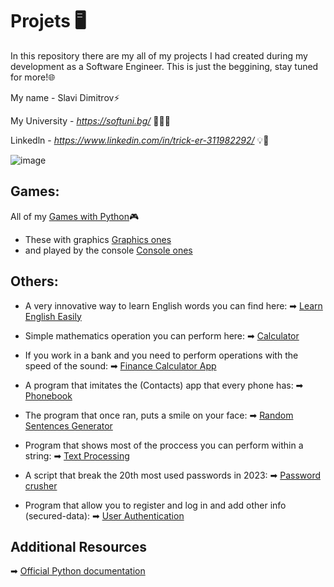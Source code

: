 # Projets 🖥️
In this repository there are my all of my projects I had created during my development as a Software Engineer.
This is just the beggining, stay tuned for more!🌐

My name - Slavi Dimitrov⚡

My University - *https://softuni.bg/* 🧑🏻‍🎓

Linkedln - *https://www.linkedin.com/in/trick-er-311982292/* 💡🧠

![image](https://user-images.githubusercontent.com/68993494/185683680-bcfefe65-88fb-4192-b0b2-ff9130c39487.png)

## Games:
All of my [Games with Python](https://github.com/sldimitrov/Projects/tree/main/GamesWithPython)🎮
* These with graphics [Graphics ones](https://github.com/sldimitrov/Projects/tree/main/GamesWithPython)
* and played by the console [Console ones](https://github.com/sldimitrov/Projects/tree/main/GamesWithPython)

## Others:
* A very innovative way to learn English words you can find here:
➡ [Learn English Easily](https://github.com/sldimitrov/Projects/tree/main/EnglishWordsScript)

* Simple mathematics operation you can perform here:
➡ [Calculator](https://github.com/sldimitrov/Projects/tree/main/Calculator)

* If you work in a bank and you need to perform operations with the speed of the sound:
➡ [Finance Calculator App](https://github.com/sldimitrov/Projects/tree/main/FinanceCalculatorApp)

* A program that imitates the (Contacts) app that every phone has:
➡ [Phonebook](https://github.com/sldimitrov/Projects/tree/main/Phonebook)

* The program that once ran, puts a smile on your face:
➡ [Random Sentences Generator](https://github.com/sldimitrov/Projects/tree/main/RandomSentencesGenerator)

* Program that shows most of the proccess you can perform within a string:
➡ [Text Processing](https://github.com/sldimitrov/Projects/tree/main/TextProcessing)

* A script that break the 20th most used passwords in 2023:
➡ [Password crusher](https://github.com/sldimitrov/Projects/tree/main/UsedPassBreaker)

* Program that allow you to register and log in and add other info (secured-data):
➡ [User Authentication](https://github.com/sldimitrov/Projects/tree/main/UserAuthentication)

## Additional Resources

➡ [Official Python documentation](https://docs.python.org/3/)
